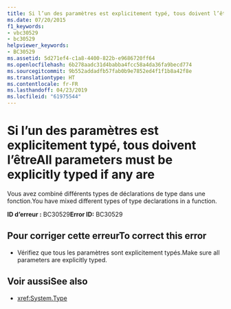 ```yaml
---
title: Si l’un des paramètres est explicitement typé, tous doivent l’être
ms.date: 07/20/2015
f1_keywords:
- vbc30529
- bc30529
helpviewer_keywords:
- BC30529
ms.assetid: 5d271ef4-c1a8-4400-822b-e9686720ff64
ms.openlocfilehash: 6b278aadc31d4babba4fcc58a4da36fa9becd774
ms.sourcegitcommit: 9b552addadfb57fab0b9e7852ed4f1f1b8a42f8e
ms.translationtype: HT
ms.contentlocale: fr-FR
ms.lasthandoff: 04/23/2019
ms.locfileid: "61975544"
---
```

# <a name="all-parameters-must-be-explicitly-typed-if-any-are"></a><span data-ttu-id="d25b3-102">Si l’un des paramètres est explicitement typé, tous doivent l’être</span><span class="sxs-lookup"><span data-stu-id="d25b3-102">All parameters must be explicitly typed if any are</span></span>
<span data-ttu-id="d25b3-103">Vous avez combiné différents types de déclarations de type dans une fonction.</span><span class="sxs-lookup"><span data-stu-id="d25b3-103">You have mixed different types of type declarations in a function.</span></span>  
  
 <span data-ttu-id="d25b3-104">**ID d’erreur :** BC30529</span><span class="sxs-lookup"><span data-stu-id="d25b3-104">**Error ID:** BC30529</span></span>  
  
## <a name="to-correct-this-error"></a><span data-ttu-id="d25b3-105">Pour corriger cette erreur</span><span class="sxs-lookup"><span data-stu-id="d25b3-105">To correct this error</span></span>  
  
- <span data-ttu-id="d25b3-106">Vérifiez que tous les paramètres sont explicitement typés.</span><span class="sxs-lookup"><span data-stu-id="d25b3-106">Make sure all parameters are explicitly typed.</span></span>  
  
## <a name="see-also"></a><span data-ttu-id="d25b3-107">Voir aussi</span><span class="sxs-lookup"><span data-stu-id="d25b3-107">See also</span></span>

- <xref:System.Type>
